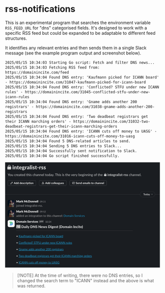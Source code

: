 # rss-notifications

This is an experimental program that searches the environment variable
`RSS_FEED_URL` for "dns" categorised fields. It's designed to work with a
specific RSS feed but could be expanded to be adaptable to different feed
structures.

It identifies any relevant entries and then sends them in a single Slack
message (see the example program output and screenshot below).

```
2025/05/15 10:34:03 Starting Go script: Fetch and filter DNS news...
2025/05/15 10:34:03 Fetching RSS feed from: https://domainincite.com/feed
2025/05/15 10:34:04 Found DNS entry: 'Kaufmann picked for ICANN board' - https://domainincite.com/31047-kaufmann-picked-for-icann-board
2025/05/15 10:34:04 Found DNS entry: 'Conflicted? STFU under new ICANN rules' - https://domainincite.com/31045-conflicted-stfu-under-new-icann-rules
2025/05/15 10:34:04 Found DNS entry: 'Gname adds another 200 registrars' - https://domainincite.com/31038-gname-adds-another-200-registrars
2025/05/15 10:34:04 Found DNS entry: 'Two deadbeat registrars get their ICANN marching orders' - https://domainincite.com/31032-two-deadbeat-registrars-get-their-icann-marching-orders
2025/05/15 10:34:04 Found DNS entry: 'ICANN cuts off money to UASG' - https://domainincite.com/31016-icann-cuts-off-money-to-uasg
2025/05/15 10:34:04 Found 5 DNS-related articles to send.
2025/05/15 10:34:04 Sending 5 DNS entries to Slack...
2025/05/15 10:34:04 Successfully sent notification to Slack.
2025/05/15 10:34:04 Go script finished successfully.
```

![Slack Notification Example](./slack-notification.png)

> \[!NOTE\]
> At the time of writing, there were no DNS entries, so I changed the search
> term to "ICANN" instead and the above is what was returned.
